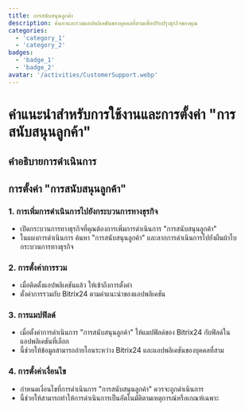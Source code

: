 ```yaml
---
title: การสนับสนุนลูกค้า
description: ค้นหาและรวมแอปพลิเคชันของบุคคลที่สามเพื่อปรับปรุงธุรกิจของคุณ
categories: 
  - 'category_1'
  - 'category_2'
badges: 
  - 'badge_1'
  - 'badge_2'
avatar: '/activities/CustomerSupport.webp'
---
```

# คำแนะนำสำหรับการใช้งานและการตั้งค่า "การสนับสนุนลูกค้า"

## คำอธิบายการดำเนินการ

## **การตั้งค่า "การสนับสนุนลูกค้า"**

### 1. การเพิ่มการดำเนินการไปยังกระบวนการทางธุรกิจ
- เปิดกระบวนการทางธุรกิจที่คุณต้องการเพิ่มการดำเนินการ "การสนับสนุนลูกค้า"
- ในแผงการดำเนินการ ค้นหา "การสนับสนุนลูกค้า" และลากการดำเนินการไปยังผืนผ้าใบกระบวนการทางธุรกิจ

### 2. การตั้งค่าการรวม
- เมื่อติดตั้งแอปพลิเคชันแล้ว ให้เข้าถึงการตั้งค่า
- ตั้งค่าการรวมกับ Bitrix24 ตามคำแนะนำของแอปพลิเคชัน

### 3. การแมปฟิลด์
- เมื่อตั้งค่าการดำเนินการ "การสนับสนุนลูกค้า" ให้แมปฟิลด์ของ Bitrix24 กับฟิลด์ในแอปพลิเคชันที่เลือก
- นี้ช่วยให้ข้อมูลสามารถถ่ายโอนระหว่าง Bitrix24 และแอปพลิเคชันของบุคคลที่สาม

### 4. การตั้งค่าเงื่อนไข
- กำหนดเงื่อนไขที่การดำเนินการ "การสนับสนุนลูกค้า" ควรจะถูกดำเนินการ
- นี้ช่วยให้สามารถทำให้การดำเนินการเป็นอัตโนมัติตามเหตุการณ์หรือเกณฑ์เฉพาะ